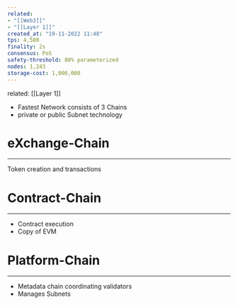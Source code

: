 ```yaml
---
related:
- "[[Web3]]"
- "[[Layer 1]]"
created_at: "19-11-2022 11:48"
tps: 4,500
finality: 2s
consensus: PoS
safety-threshold: 80% parameterized
nodes: 1,243
storage-cost: 1,000,000
---
```

related: [[Layer 1]]

- Fastest Network consists of 3 Chains
- private or public Subnet technology

# eXchange-Chain
---
Token creation and transactions

# Contract-Chain
---
- Contract execution
- Copy of EVM

# Platform-Chain
---
- Metadata chain coordinating validators
- Manages Subnets
